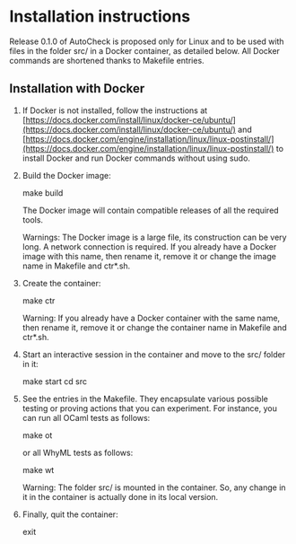 Installation instructions
=========================

Release 0.1.0 of AutoCheck is proposed only for Linux and to be used with files
in the folder src/ in a Docker container, as detailed below. All Docker commands
are shortened thanks to Makefile entries.

Installation with Docker
------------------------

1. If Docker is not installed, follow the instructions at
   [https://docs.docker.com/install/linux/docker-ce/ubuntu/](https://docs.docker.com/install/linux/docker-ce/ubuntu/)
   and 
   [https://docs.docker.com/engine/installation/linux/linux-postinstall/](https://docs.docker.com/engine/installation/linux/linux-postinstall/)
   to install Docker and run Docker commands without using sudo.

2. Build the Docker image:

     make build

   The Docker image will contain compatible releases of all the required tools.

   Warnings: The Docker image is a large file, its construction can be very long.
   A network connection is required. If you already have a Docker image with this
   name, then rename it, remove it or change the image name in Makefile and ctr*.sh.

5. Create the container:

     make ctr

   Warning: If you already have a Docker container with the same name, then rename it,
   remove it or change the container name in Makefile and ctr*.sh.

6. Start an interactive session in the container and move to the src/ folder in it:

     make start
     cd src

7. See the entries in the Makefile. They encapsulate various possible testing or
   proving actions that you can experiment. For instance, you can run all OCaml tests as follows:

     make ot

   or all WhyML tests as follows:

     make wt

   Warning: The folder src/ is mounted in the container. So, any change in it
   in the container is actually done in its local version.

8. Finally, quit the container:

    exit